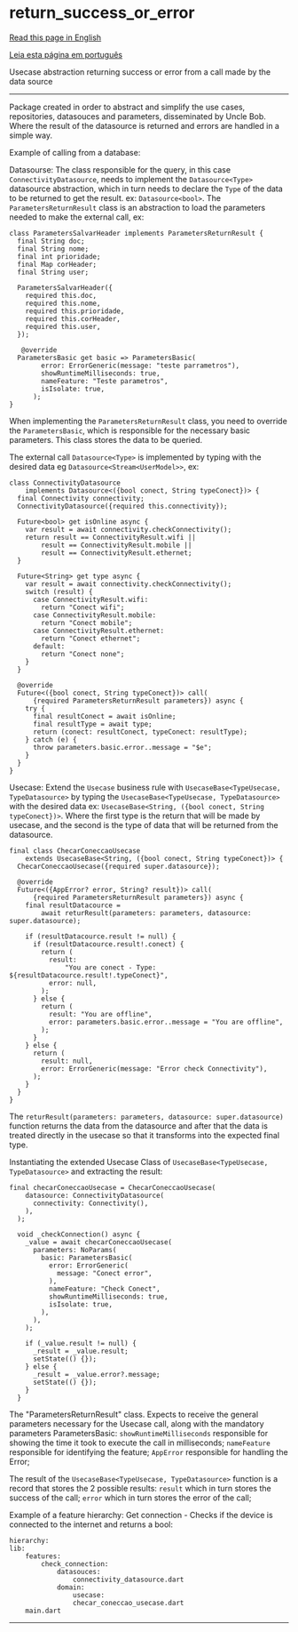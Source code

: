 # return_success_or_error

[Read this page in English](https://github.com/pwlimaverde/return_success_or_error/blob/master/README.md)

[Leia esta página em português](https://github.com/pwlimaverde/return_success_or_error/blob/master/README-pt.md)

Usecase abstraction returning success or error from a call made by the data source

----

Package created in order to abstract and simplify the use cases, repositories, datasouces and parameters, disseminated by Uncle Bob. Where the result of the datasource is returned and errors are handled in a simple way.

Example of calling from a database:

Datasourse:
The class responsible for the query, in this case ```ConnectivityDatasource```, needs to implement the ```Datasource<Type>``` datasource abstraction, which in turn needs to declare the ```Type``` of the data to be returned to get the result. ex: ```Datasource<bool>```. The ```ParametersReturnResult``` class is an abstraction to load the parameters needed to make the external call, ex:

```
class ParametersSalvarHeader implements ParametersReturnResult {
  final String doc;
  final String nome;
  final int prioridade;
  final Map corHeader;
  final String user;

  ParametersSalvarHeader({
    required this.doc,
    required this.nome,
    required this.prioridade,
    required this.corHeader,
    required this.user,
  });

   @override
  ParametersBasic get basic => ParametersBasic(
        error: ErrorGeneric(message: "teste parrametros"),
        showRuntimeMilliseconds: true,
        nameFeature: "Teste parametros",
        isIsolate: true,
      );
}
```
When implementing the ```ParametersReturnResult``` class, you need to override the ```ParametersBasic```, which is responsible for the necessary basic parameters. This class stores the data to be queried.

The external call ```Datasource<Type>``` is implemented by typing with the desired data eg ```Datasource<Stream<UserModel>>```, ex:
```
class ConnectivityDatasource
    implements Datasource<({bool conect, String typeConect})> {
  final Connectivity connectivity;
  ConnectivityDatasource({required this.connectivity});

  Future<bool> get isOnline async {
    var result = await connectivity.checkConnectivity();
    return result == ConnectivityResult.wifi ||
        result == ConnectivityResult.mobile ||
        result == ConnectivityResult.ethernet;
  }

  Future<String> get type async {
    var result = await connectivity.checkConnectivity();
    switch (result) {
      case ConnectivityResult.wifi:
        return "Conect wifi";
      case ConnectivityResult.mobile:
        return "Conect mobile";
      case ConnectivityResult.ethernet:
        return "Conect ethernet";
      default:
        return "Conect none";
    }
  }

  @override
  Future<({bool conect, String typeConect})> call(
      {required ParametersReturnResult parameters}) async {
    try {
      final resultConect = await isOnline;
      final resultType = await type;
      return (conect: resultConect, typeConect: resultType);
    } catch (e) {
      throw parameters.basic.error..message = "$e";
    }
  }
}
```
Usecase:
Extend the ```Usecase``` business rule with ```UsecaseBase<TypeUsecase, TypeDatasource>``` by typing the ```UsecaseBase<TypeUsecase, TypeDatasource>``` with the desired data ex: ```UsecaseBase<String, ({bool conect, String typeConect})>```. Where the first type is the return that will be made by usecase, and the second is the type of data that will be returned from the datasource.
```
final class ChecarConeccaoUsecase
    extends UsecaseBase<String, ({bool conect, String typeConect})> {
  ChecarConeccaoUsecase({required super.datasource});

  @override
  Future<({AppError? error, String? result})> call(
      {required ParametersReturnResult parameters}) async {
    final resultDatacource =
        await returResult(parameters: parameters, datasource: super.datasource);

    if (resultDatacource.result != null) {
      if (resultDatacource.result!.conect) {
        return (
          result:
              "You are conect - Type: ${resultDatacource.result!.typeConect}",
          error: null,
        );
      } else {
        return (
          result: "You are offline",
          error: parameters.basic.error..message = "You are offline",
        );
      }
    } else {
      return (
        result: null,
        error: ErrorGeneric(message: "Error check Connectivity"),
      );
    }
  }
}
```
The ```returResult(parameters: parameters, datasource: super.datasource)``` function returns the data from the datasource and after that the data is treated directly in the usecase so that it transforms into the expected final type.

Instantiating the extended Usecase Class of ```UsecaseBase<TypeUsecase, TypeDatasource>``` and extracting the result:
```
final checarConeccaoUsecase = ChecarConeccaoUsecase(
    datasource: ConnectivityDatasource(
      connectivity: Connectivity(),
    ),
  );

  void _checkConnection() async {
    _value = await checarConeccaoUsecase(
      parameters: NoParams(
        basic: ParametersBasic(
          error: ErrorGeneric(
            message: "Conect error",
          ),
          nameFeature: "Check Conect",
          showRuntimeMilliseconds: true,
          isIsolate: true,
        ),
      ),
    );

    if (_value.result != null) {
      _result = _value.result;
      setState(() {});
    } else {
      _result = _value.error?.message;
      setState(() {});
    }
  }
```
The "ParametersReturnResult" class. Expects to receive the general parameters necessary for the Usecase call, along with the mandatory parameters ParametersBasic:
```showRuntimeMilliseconds``` responsible for showing the time it took to execute the call in milliseconds;
```nameFeature``` responsible for identifying the feature;
```AppError``` responsible for handling the Error;

The result of the ```UsecaseBase<TypeUsecase, TypeDatasource>``` function is a record that stores the 2 possible results:
```result``` which in turn stores the success of the call;
```error``` which in turn stores the error of the call;


Example of a feature hierarchy:
Get connection - Checks if the device is connected to the internet and returns a bool:
```
hierarchy:
lib:
    features:
        check_connection:
            datasouces:
                connectivity_datasource.dart
            domain:
                usecase:
                checar_coneccao_usecase.dart
    main.dart
```
----
